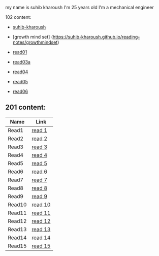 my name is suhib kharoush
I'm 25 years old
I'm a mechanical engineer

102 content:
- [suhib-kharoush](https://github.com/suhib-kharoush/reading-notes.git/readme)

- [growth mind set] (https://suhib-kharoush.github.io/reading-notes/growthmindset)    
- [read01](https://suhib-kharoush.github.io/reading-notes/)
- [read03a](102\read03a.md)
- [read04](https://github.com/suhib-kharoush/reading-notes/blob/main/read04.md)
- [read05](https://github.com/suhib-kharoush/reading-notes/blob/main/read05.md)
- [read06](https://github.com/suhib-kharoush/reading-notes/blob/main/read06.md)



## 201 content:
| Name        | Link |
| ----------- | ----------- |
| Read1      | [read 1](201/read1.md)    |
| Read2      | [read 2](201\read2.md)    |
| Read3      | [read 3](201\read3.md)    |
| Read4      | [read 4](201\read4.md)    |
| Read5      | [read 5](201\read5.md)    |
| Read6      | [read 6](201\read6.md)    |
| Read7      | [read 7](201\read7.md)    |
| Read8      | [read 8](201\read8.md)    |
| Read9      | [read 9](201\read9.md)    |
| Read10      | [read 10](201\read10.md)    |
| Read11     | [read 11](201\read11.md)    |
| Read12      | [read 12](201\read12.md)    |
| Read13      | [read 13](201\read13.md)    |
| Read14      | [read 14](201\read14.md)    |
| Read15      | [read 15](201\read15.md)    |
